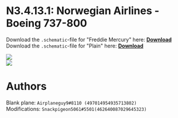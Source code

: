 # N3.4.13.1: Norwegian Airlines - Boeing 737-800

Download the `.schematic`-file for "Freddie Mercury" here: **[Download](https://bte-n.github.io/resources/N3/4/13/NA-738-FM.schematic)**    
Download the `.schematic`-file for "Plain" here: **[Download](https://bte-n.github.io/resources/N3/4/13/NA-738-PLAIN.schematic)**

![](https://bte-n.github.io/resources/N3/4/13/na-738-boe-fm.png)  
![](https://bte-n.github.io/resources/N3/4/13/na-738-boe-plain.png) 

# Authors

Blank plane: `Airplaneguy9#8110 (497014954935713802)`    
Modifications: `Snackpigeon5061#5501(462640087029645323)`
